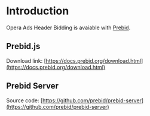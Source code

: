 # Introduction

Opera Ads Header Bidding is avaiable with [Prebid](https://prebid.org/).

## Prebid.js

Download link: [https://docs.prebid.org/download.html](https://docs.prebid.org/download.html)

## Prebid Server

Source code: [https://github.com/prebid/prebid-server](https://github.com/prebid/prebid-server)
